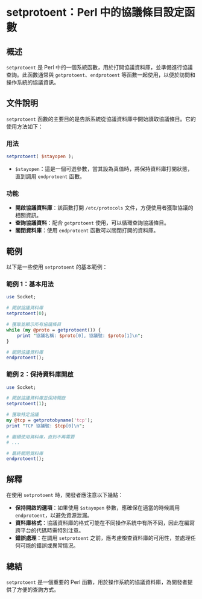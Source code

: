 <!--
Meta Description: # setprotoent：Perl 中的協議條目設定函數 ## 概述 `setprotoent` 是 Perl 中的一個系統函數，用於打開協議資料庫，並準備進行協議查詢。此函數通常與 `getprotoent`、`endprotoent` 等函數一起使用，以便於訪問和操作系統的協議資訊。 ## 文...
Meta Keywords: setprotoent, perl, endprotoent, tcp, getprotoent
-->

# setprotoent：Perl 中的協議條目設定函數

## 概述
`setprotoent` 是 Perl 中的一個系統函數，用於打開協議資料庫，並準備進行協議查詢。此函數通常與 `getprotoent`、`endprotoent` 等函數一起使用，以便於訪問和操作系統的協議資訊。

## 文件說明
`setprotoent` 函數的主要目的是告訴系統從協議資料庫中開始讀取協議條目。它的使用方法如下：

### 用法
```perl
setprotoent( $stayopen );
```
- `$stayopen`：這是一個可選參數，當其設為真值時，將保持資料庫打開狀態，直到調用 `endprotoent` 函數。

### 功能
- **開啟協議資料庫**：該函數打開 `/etc/protocols` 文件，方便使用者獲取協議的相關資訊。
- **查詢協議資料**：配合 `getprotoent` 使用，可以循環查詢協議條目。
- **關閉資料庫**：使用 `endprotoent` 函數可以關閉打開的資料庫。

## 範例
以下是一些使用 `setprotoent` 的基本範例：

### 範例 1：基本用法
```perl
use Socket;

# 開啟協議資料庫
setprotoent(0);

# 獲取並顯示所有協議條目
while (my @proto = getprotoent()) {
    print "協議名稱: $proto[0], 協議號: $proto[1]\n";
}

# 關閉協議資料庫
endprotoent();
```

### 範例 2：保持資料庫開啟
```perl
use Socket;

# 開啟協議資料庫並保持開啟
setprotoent(1);

# 獲取特定協議
my @tcp = getprotobyname('tcp');
print "TCP 協議號: $tcp[0]\n";

# 繼續使用資料庫，直到不再需要
# ...

# 最終關閉資料庫
endprotoent();
```

## 解釋
在使用 `setprotoent` 時，開發者應注意以下幾點：

- **保持開啟的選項**：如果使用 `$stayopen` 參數，應確保在適當的時候調用 `endprotoent`，以避免資源泄漏。
- **資料庫格式**：協議資料庫的格式可能在不同操作系統中有所不同，因此在編寫跨平台的代碼時需特別注意。
- **錯誤處理**：在調用 `setprotoent` 之前，應考慮檢查資料庫的可用性，並處理任何可能的錯誤或異常情況。

## 總結
`setprotoent` 是一個重要的 Perl 函數，用於操作系統的協議資料庫，為開發者提供了方便的查詢方式。